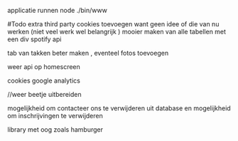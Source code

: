 
applicatie runnen node ./bin/www



#Todo 
extra third party cookies toevoegen want geen idee of die van nu werken (niet veel werk  wel belangrijk )
mooier maken van alle tabellen met een div 
spotify api

tab van takken beter maken , eventeel fotos toevoegen 

weer api op homescreen 

cookies google analytics

//weer beetje uitbereiden 

mogelijkheid om contacteer ons te verwijderen uit database
en mogelijkheid om inschrijvingen te verwijderen

library met oog zoals hamburger



